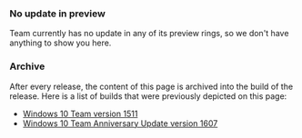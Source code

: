 ### No update in preview
Team currently has no update in any of its preview rings, so we don't have anything to show you here.

### Archive
After every release, the content of this page is archived into the build of the release. Here is a list of builds that were previously depicted on this page:

- [Windows 10 Team version 1511](http://changewindows.org/build/10586/team)
- [Windows 10 Team Anniversary Update version 1607](http://changewindows.org/build/14393/team)